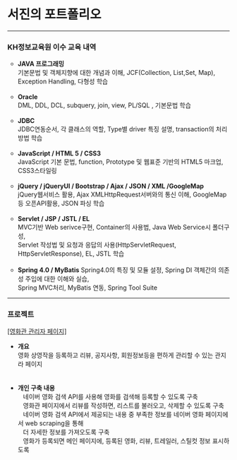 <h1><strong>서진</strong>의 포트폴리오</h1>
<hr>
<h3>KH정보교육원 이수 교육 내역</h3>
<ul>
  <li style="list-style-type:circle"><strong>JAVA 프로그래밍</strong><br>
기본문법 및 객체지향에 대한 개념과 이해, JCF(Collection, List,Set, Map), Exception Handling, 다형성 학습</li><br>
  <li style="list-style-type:circle"><strong>Oracle</strong><br>
DML, DDL, DCL, subquery, join, view, PL/SQL , 기본문법 학습</li><br>
  <li style="list-style-type:circle"><strong>JDBC</strong><br>
JDBC연동순서, 각 클래스의 역할, Type별 driver 특징 설명, transaction의 처리방법 학습</li><br>
  <li style="list-style-type:circle"><strong>JavaScript / HTML 5 / CSS3</strong><br>
 JavaScript 기본 문법, function, Prototype 및 웹표준 기반의 HTML5 마크업, CSS3스타일링</li><br>
  <li style="list-style-type:circle"><strong>jQuery / jQueryUI / Bootstrap / Ajax / JSON / XML /GoogleMap</strong><br>
 jQuery웹서비스 활용, Ajax XMLHttpRequest서버와의 통신 이해, GoogleMap등 오픈API활용, JSON 파싱 학습</li><br>
  <li style="list-style-type:circle"><strong>Servlet / JSP / JSTL / EL</strong><br>
MVC기반 Web serivce구현, Container의 사용법, Java Web Service시 폴더구성,<br>
Servlet 작성법 및 요청과 응답의 사용(HttpServletRequest, HttpServletResponse), EL, JSTL 학습</li><br>
  <li style="list-style-type:circle"><strong>Spring 4.0 / MyBatis</strong>
Spring4.0의 특징 및 모듈 설정, Spring DI 객체간의 의존성 주입에 대한 이해와 실습,<br>
Spring MVC처리, MyBatis 연동, Spring Tool Suite</li>
</ul>
<hr>
<h3>프로젝트</h3>
<a href="https://github.com/jonathan880523/adminMovieEro">[영화관 관리자 페이지]</a>
<ul>
  <li><strong>개요</strong><br>
    영화 상영작을 등록하고 리뷰, 공지사항, 회원정보등을 편하게 관리할 수 있는 관지라 페이지</li><br>
  <li><strong>개인 구축 내용</strong><br>
    네이버 영화 검색 API를 사용해 영화를 검색해 등록할 수 있도록 구축<br>
    영화관 페이지에서 리뷰를 작성하면, 리스트를 불러오고, 삭제할 수 있도록 구축<br>
    네이버 영화 검색 API에서 제공되는 내용 중 부족한 정보를 네이버 영화 페이지에서 web scraping을 통해<br>
    더 자세한 정보를 가져오도록 구축<br>
    영화가 등록되면 메인 페이지에, 등록된 영화, 리뷰, 트레일러, 스틸컷 정보 표시하도록 
  </li><br>
</ul>
